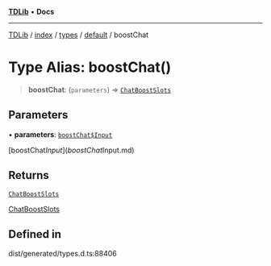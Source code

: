 [**TDLib**](../../../../../../README.md) • **Docs**

***

[TDLib](../../../../../../modules.md) / [index](../../../../../README.md) / [types](../../../README.md) / [default](../README.md) / boostChat

# Type Alias: boostChat()

> **boostChat**: (`parameters`) => [`ChatBoostSlots`](ChatBoostSlots.md)

## Parameters

• **parameters**: [`boostChat$Input`](boostChat$Input.md)

[boostChat$Input](boostChat$Input.md)

## Returns

[`ChatBoostSlots`](ChatBoostSlots.md)

[ChatBoostSlots](ChatBoostSlots.md)

## Defined in

dist/generated/types.d.ts:88406
